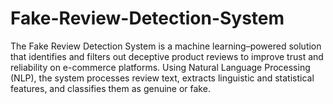 # Fake-Review-Detection-System
The Fake Review Detection System is a machine learning–powered solution that identifies and filters out deceptive product reviews to improve trust and reliability on e-commerce platforms. Using Natural Language Processing (NLP), the system processes review text, extracts linguistic and statistical features, and classifies them as genuine or fake.
